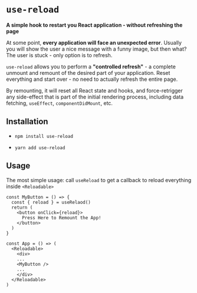 # `use-reload`

**A simple hook to restart you React application - without refreshing the page**

At some point, **every application will face an unexpected error**. 
Usually you will show the user a nice message with a funny image, but then what? The user is stuck - only option is to refresh.

`use-reload` allows you to perform a **"controlled refresh"** - a complete unmount and remount of the desired part of your application. Reset everything and start over -  no need to actually refresh the entire page.

By remounting, it will reset all React state and hooks, and force-retrigger any side-effect that is part of the initial rendering process, including data fetching, `useEffect`, `componentDidMount`, etc.

## Installation

- ```
  npm install use-reload
  ```
- ```
  yarn add use-reload
  ```

## Usage
The most simple usage:
call `useReload` to get a callback to reload everything inside `<Reloadable>`
```
const MyButton = () => {
  const { reload } = useRelaod()
  return (
    <button onClick={reload}>
      Press Here to Remount the App!
    </button>
  )
}

const App = () => (
  <Reloadable>
    <div>
    ...
    <MyButton />
    ...
    </div>
  </Reloadable>
)



```
